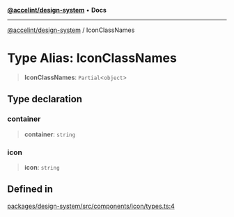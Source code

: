 [**@accelint/design-system**](../README.md) • **Docs**

***

[@accelint/design-system](../README.md) / IconClassNames

# Type Alias: IconClassNames

> **IconClassNames**: `Partial`\<`object`\>

## Type declaration

### container

> **container**: `string`

### icon

> **icon**: `string`

## Defined in

[packages/design-system/src/components/icon/types.ts:4](https://github.com/gohypergiant/standard-toolkit/blob/258694cea8ed8bbd956b3cf5da47c2c9debcf127/packages/design-system/src/components/icon/types.ts#L4)
